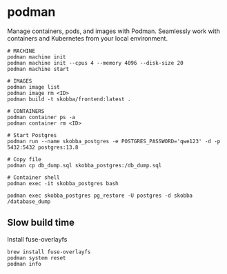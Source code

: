 # podman
Manage containers, pods, and images with Podman. Seamlessly work with containers and Kubernetes from your local environment.

```
# MACHINE
podman machine init
podman machine init --cpus 4 --memory 4096 --disk-size 20
podman machine start

# IMAGES
podman image list 
podman image rm <ID>
podman build -t skobba/frontend:latest .

# CONTAINERS
podman container ps -a
podman container rm <ID>

# Start Postgres
podman run --name skobba_postgres -e POSTGRES_PASSWORD='qwe123' -d -p 5432:5432 postgres:13.8

# Copy file
podman cp db_dump.sql skobba_postgres:/db_dump.sql

# Container shell
podman exec -it skobba_postgres bash

podman exec skobba_postgres pg_restore -U postgres -d skobba /database_dump
```
## Slow build time
Install fuse-overlayfs

```
brew install fuse-overlayfs
podman system reset
podman info
```


